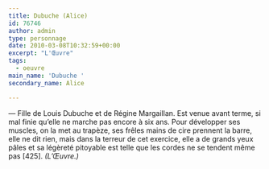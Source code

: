 ```yaml
---
title: Dubuche (Alice)
id: 76746
author: admin
type: personnage
date: 2010-03-08T10:32:59+00:00
excerpt: "L'Œuvre"
tags:
  - oeuvre
main_name: 'Dubuche '
secondary_name: Alice

---
```

— Fille de Louis Dubuche et de Régine Margaillan. Est venue avant terme, si mal finie qu&rsquo;elle ne marche pas encore à six ans. Pour développer ses muscles, on la met au trapèze, ses frêles mains de cire prennent la barre, elle ne dit rien, mais dans la terreur de cet exercice, elle a de grands yeux pâles et sa légèreté pitoyable est telle que les cordes ne se tendent même pas [425]. _(L&rsquo;Œuvre.)_